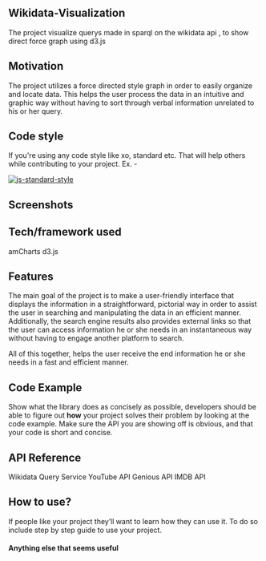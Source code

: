 ## Wikidata-Visualization
The project visualize querys made in sparql on the wikidata api , to show direct force graph using d3.js 


## Motivation
The project utilizes a force directed style graph in order to easily organize and locate data. This helps the user process the data in an intuitive and graphic way without having to sort through verbal information unrelated to his or her query.
## Code style
If you're using any code style like xo, standard etc. That will help others while contributing to your project. Ex. -

[![js-standard-style](https://img.shields.io/badge/code%20style-standard-brightgreen.svg?style=flat)](https://github.com/feross/standard)
 
## Screenshots

## Tech/framework used
 amCharts  d3.js  


## Features
The main goal of the project is to make a user-friendly interface that displays the information in a straightforward, pictorial way in order to assist the user in searching and manipulating the data in an efficient manner. Additionally, the search engine results also provides external links so that the user can access information he or she needs in an instantaneous way without having to engage another platform to search. 

All of this together, helps the user receive the end information he or she needs in a fast and efficient manner.

## Code Example
Show what the library does as concisely as possible, developers should be able to figure out **how** your project solves their problem by looking at the code example. Make sure the API you are showing off is obvious, and that your code is short and concise.

## API Reference

Wikidata Query Service  YouTube API  Genious API  IMDB API

## How to use?
If people like your project they’ll want to learn how they can use it. To do so include step by step guide to use your project.

#### Anything else that seems useful

